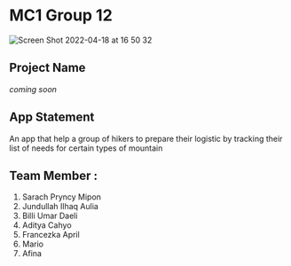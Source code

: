 # MC1 Group 12
![Screen Shot 2022-04-18 at 16 50 32](https://user-images.githubusercontent.com/65699305/167760717-e5b588a6-de28-44dd-a604-6f9d2f254f94.png)

## Project Name

*coming soon*

## App Statement

An app that help a group of hikers to prepare their logistic by tracking their list of needs for certain types of mountain

## Team Member : 

1. Sarach Pryncy Mipon
2. Jundullah Ilhaq Aulia
3. Billi Umar Daeli
4. Aditya Cahyo
5. Francezka April
6. Mario
7. Afina
